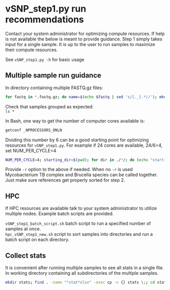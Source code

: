 # vSNP_step1.py run recommendations

Contact your system administrator for optimizing compute resources.  If help is not available the below is meant to provide guidance.  Step 1 simply takes input for a single sample.  It is up to the user to run samples to maximize their compute resources.

See `vSNP_step1.py -h` for basic usage

## Multiple sample run guidance

In directory containing multiple FASTQ.gz files:<br>

```bash
for fastq in *.fastq.gz; do name=$(echo $fastq | sed 's/[._].*//'); mkdir -p $name; mv -v $fastq $name/; done
```

Check that samples grouped as expected:<br>
`ls *`

In Bash, one way to get the number of computer cores available is:

```bash
getconf _NPROCESSORS_ONLN
```

Dividing this number by 6 can be a good starting point for optimizing resources for `vSNP_step1.py`.  For example if 24 cores are available, 24/6=4, set NUM_PER_CYCLE=4

```bash
NUM_PER_CYCLE=4; starting_dir=$(pwd); for dir in ./*/; do (echo "starting: $dir"; cd ./$dir; vSNP_step1.py -r1 *_R1*.fastq.gz -r2 *_R2*.fastq.gz; cd $starting_dir) & let count+=1; [[ $((count%NUM_PER_CYCLE)) -eq 0 ]] && wait; done
```

Provide `-r` option to the above if needed.  When no `-r` is used Mycobacterium TB complex and Brucella species can be called together.  Just make sure references get properly sorted for step 2.

## HPC

If HPC resources are available talk to your system administrator to utilize multiple nodes.  Example batch scripts are provided.

`vSNP_step1_batch_script.sh` batch script to run a specified number of samples at once.<br>
`hpc_vSNP_step1_new.sh` script to sort samples into directories and run a batch script on each directory.

## Collect stats

It is convenient after running multiple samples to see all stats in a single file.  In working directory containing all subdirectories of the multiple samples.<br>

```bash
mkdir stats; find . -name "*stat*xlsx" -exec cp -v {} stats \;; cd stats; excel_append_files.py
```
